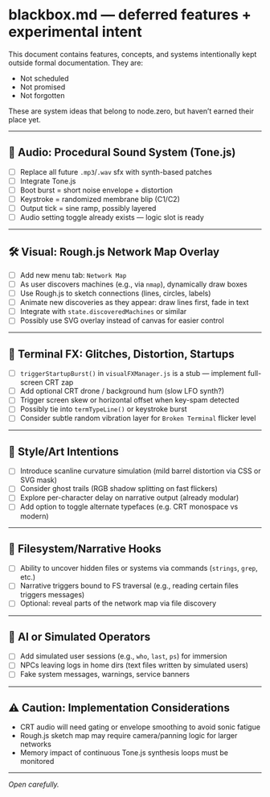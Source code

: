 # blackbox.md — deferred features + experimental intent

This document contains features, concepts, and systems intentionally kept outside formal documentation. They are:
- Not scheduled
- Not promised
- Not forgotten

These are system ideas that belong to node.zero, but haven’t earned their place yet.

---

## 🎵 Audio: Procedural Sound System (Tone.js)
- [ ] Replace all future `.mp3`/`.wav` sfx with synth-based patches
- [ ] Integrate Tone.js
- [ ] Boot burst = short noise envelope + distortion
- [ ] Keystroke = randomized membrane blip (C1/C2)
- [ ] Output tick = sine ramp, possibly layered
- [ ] Audio setting toggle already exists — logic slot is ready

---

## 🛠️ Visual: Rough.js Network Map Overlay
- [ ] Add new menu tab: `Network Map`
- [ ] As user discovers machines (e.g., via `nmap`), dynamically draw boxes
- [ ] Use Rough.js to sketch connections (lines, circles, labels)
- [ ] Animate new discoveries as they appear: draw lines first, fade in text
- [ ] Integrate with `state.discoveredMachines` or similar
- [ ] Possibly use SVG overlay instead of canvas for easier control

---

## 🚀 Terminal FX: Glitches, Distortion, Startups
- [ ] `triggerStartupBurst()` in `visualFXManager.js` is a stub — implement full-screen CRT zap
- [ ] Add optional CRT drone / background hum (slow LFO synth?)
- [ ] Trigger screen skew or horizontal offset when key-spam detected
- [ ] Possibly tie into `termTypeLine()` or keystroke burst
- [ ] Consider subtle random vibration layer for `Broken Terminal` flicker level

---

## 🎨 Style/Art Intentions
- [ ] Introduce scanline curvature simulation (mild barrel distortion via CSS or SVG mask)
- [ ] Consider ghost trails (RGB shadow splitting on fast flickers)
- [ ] Explore per-character delay on narrative output (already modular)
- [ ] Add option to toggle alternate typefaces (e.g. CRT monospace vs modern)

---

## 📁 Filesystem/Narrative Hooks
- [ ] Ability to uncover hidden files or systems via commands (`strings`, `grep`, etc.)
- [ ] Narrative triggers bound to FS traversal (e.g., reading certain files triggers messages)
- [ ] Optional: reveal parts of the network map via file discovery

---

## 🤖 AI or Simulated Operators
- [ ] Add simulated user sessions (e.g., `who`, `last`, `ps`) for immersion
- [ ] NPCs leaving logs in home dirs (text files written by simulated users)
- [ ] Fake system messages, warnings, service banners

---

## ⚠️ Caution: Implementation Considerations
- CRT audio will need gating or envelope smoothing to avoid sonic fatigue
- Rough.js sketch map may require camera/panning logic for larger networks
- Memory impact of continuous Tone.js synthesis loops must be monitored

---

*Open carefully.*
